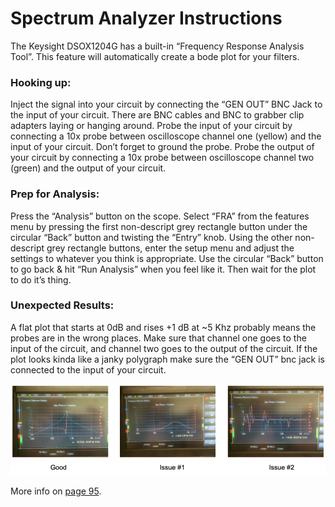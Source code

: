 # Spectrum Analyzer Instructions

The Keysight DSOX1204G has a built-in “Frequency Response Analysis Tool”. This feature will automatically create a bode plot for your filters. 

### Hooking up: ###
Inject the signal into your circuit by connecting the “GEN OUT” BNC Jack to the input of your circuit. There are BNC cables and BNC to grabber clip adapters laying or hanging around. 
Probe the input of your circuit by connecting a 10x probe between oscilloscope channel one (yellow) and the input of your circuit. Don’t forget to ground the probe.
Probe the output of your circuit by connecting a 10x probe between oscilloscope channel two (green) and the output of your circuit.

### Prep for Analysis: ###
Press the “Analysis” button on the scope. 
Select “FRA” from the features menu by pressing the first non-descript grey rectangle button under the circular “Back” button and twisting the “Entry” knob. 
Using the other non-descript grey rectangle buttons, enter the setup menu and adjust the settings to whatever you think is appropriate.
Use the circular “Back” button to go back & hit “Run Analysis” when you feel like it. Then wait for the plot to do it’s thing.

### Unexpected Results: ###
A flat plot that starts at 0dB and rises +1 dB at ~5 Khz probably means the probes are in the wrong places. Make sure that channel one goes to the input of the circuit, and channel two goes to the output of the circuit. 
If the plot looks kinda like a janky polygraph make sure the “GEN OUT” bnc jack is connected to the input of your circuit. 


![SPEC](SPEC.png)

More info on [page 95](https://bkpmedia.s3.amazonaws.com/downloads/manuals/en-us/2540C_series_manual.pdf). 

